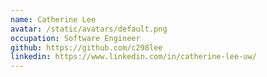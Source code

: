 ```yaml
---
name: Catherine Lee
avatar: /static/avatars/default.png
occupation: Software Engineer
github: https://github.com/c298lee
linkedin: https://www.linkedin.com/in/catherine-lee-uw/
---
```

